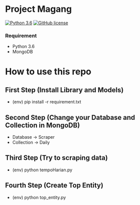# Project Magang
[![Python 3.6](https://img.shields.io/badge/Python-3.6-blue.svg)](https://www.python.org/download/releases/3.0/) [![GitHub license](https://img.shields.io/github/license/haccer/tweep.svg)](https://github.com/haccer/tweep/blob/master/LICENSE)

### Requirement
- Python 3.6
- MongoDB

# How to use this repo
## First Step (Install Library and Models)
- (env) pip install -r requirement.txt

## Second Step (Change your Database and Collection in MongoDB)
- Database -> Scraper
- Collection -> Daily

## Third Step (Try to scraping data)
- (env) python tempoHarian.py

## Fourth Step (Create Top Entity)
- (env) python top_entity.py

